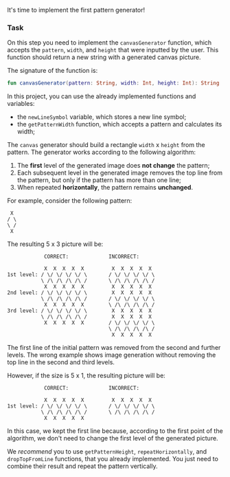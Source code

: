 It's time to implement the first pattern generator!

### Task

On this step you need to implement the `canvasGenerator` function, which accepts the `pattern`, `width`, and `height` that were inputted by the user.
This function should return a new string with a generated canvas picture.

<div class="hint" title="Click me to see the new signature of the canvasGenerator function">

The signature of the function is:
```kotlin
fun canvasGenerator(pattern: String, width: Int, height: Int): String
```
</div>

In this project, you can use the already implemented functions and variables:

- the `newLineSymbol` variable, which stores a new line symbol;
- the `getPatternWidth` function, which accepts a pattern and calculates its width;

The `canvas` generator should build a rectangle `width` x `height` from the pattern.
The generator works according to the following algorithm:
1) The **first** level of the generated image does **not change** the pattern;
2) Each subsequent level in the generated image removes the top line from the pattern,
   but only if the pattern has more than one line;
3) When repeated **horizontally**, the pattern remains **unchanged**.

<div class="hint" title="Click me to see the `canvas` filter examples">
  For example, consider the following pattern:

```text
 X
/ \
\ /
 X
```

The resulting 5 x 3 picture will be:

```text
            CORRECT:             INCORRECT:

            X  X  X  X  X         X  X  X  X  X 
1st level: / \/ \/ \/ \/ \       / \/ \/ \/ \/ \
           \ /\ /\ /\ /\ /       \ /\ /\ /\ /\ /
            X  X  X  X  X         X  X  X  X  X 
2nd level: / \/ \/ \/ \/ \        X  X  X  X  X
           \ /\ /\ /\ /\ /       / \/ \/ \/ \/ \
            X  X  X  X  X        \ /\ /\ /\ /\ / 
3rd level: / \/ \/ \/ \/ \        X  X  X  X  X 
           \ /\ /\ /\ /\ /        X  X  X  X  X 
            X  X  X  X  X        / \/ \/ \/ \/ \ 
                                 \ /\ /\ /\ /\ / 
                                  X  X  X  X  X
```

The first line of the initial pattern was removed from the second and further levels.
The wrong example shows image generation without removing the top line in the second and third levels.

However, if the size is 5 x 1, the resulting picture will be:

```text
            CORRECT:             INCORRECT:
 
            X  X  X  X  X         X  X  X  X  X
1st level: / \/ \/ \/ \/ \       / \/ \/ \/ \/ \
           \ /\ /\ /\ /\ /       \ /\ /\ /\ /\ /
            X  X  X  X  X 
```

In this case, we kept the first line because, according to the first point of the algorithm,
we don't need to change the first level of the generated picture.
</div>

We _recommend_ you to use `getPatternHeight`, `repeatHorizontally`, and `dropTopFromLine` functions, that you already implemented.
You just need to combine their result and repeat the pattern vertically.
